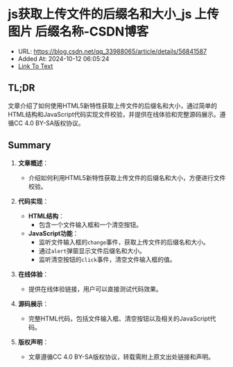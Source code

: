 # js获取上传文件的后缀名和大小_js 上传图片 后缀名称-CSDN博客
- URL: https://blog.csdn.net/qq_33988065/article/details/56841587
- Added At: 2024-10-12 06:05:24
- [Link To Text](2024-10-12-js获取上传文件的后缀名和大小_js-上传图片-后缀名称-csdn博客_raw.md)

## TL;DR
文章介绍了如何使用HTML5新特性获取上传文件的后缀名和大小，通过简单的HTML结构和JavaScript代码实现文件校验，并提供在线体验和完整源码展示。遵循CC 4.0 BY-SA版权协议。

## Summary
1. **文章概述**：
   - 介绍如何利用HTML5新特性获取上传文件的后缀名和大小，方便进行文件校验。

2. **代码实现**：
   - **HTML结构**：
     - 包含一个文件输入框和一个清空按钮。
   - **JavaScript功能**：
     - 监听文件输入框的`change`事件，获取上传文件的后缀名和大小。
     - 通过`alert`弹窗显示文件后缀名和大小。
     - 监听清空按钮的`click`事件，清空文件输入框的值。

3. **在线体验**：
   - 提供在线体验链接，用户可以直接测试代码效果。

4. **源码展示**：
   - 完整HTML代码，包括文件输入框、清空按钮以及相关的JavaScript代码。

5. **版权声明**：
   - 文章遵循CC 4.0 BY-SA版权协议，转载需附上原文出处链接和声明。
